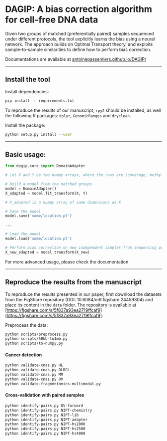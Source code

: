 # DAGIP: A bias correction algorithm for cell-free DNA data

Given two groups of matched (preferentially paired) samples sequenced under different protocols, the tool explicitly learns the bias using a neural network. The approach builds on Optimal Transport theory, and exploits sample-to-sample similarities to define how to perform bias correction.

Documentations are available at [antoinepassemiers.github.io/DAGIP/](antoinepassemiers.github.io/DAGIP/)

---

## Install the tool

Install dependencies:
```bash
pip install -r requirements.txt
```

To reproduce the results of our manuscript, ``rpy2`` should be installed, as well the following R packages: ``dplyr``, ``GenomicRanges`` and ``dryclean``.

Install the package:
```bash
python setup.py install --user
```

---

## Basic usage:

```python
from dagip.core import DomainAdapter

# Let X and Y be two numpy arrays, where the rows are (coverage, methylation, fragmentomic) profiles and columns are features (e.g., DMRs, bins). Y and X have been produced under sequencing protocols 1 and 2, respectively.

# Build a model from the matched groups
model = DomainAdapter()
X_adapted = model.fit_transform(X, Y)

# X_adapted is a numpy array of same dimensions as X

# Save the model
model.save('some/location.pt')

...

# Load the model
model.load('some/location.pt')

# Perform bias correction on new independent samples from sequencing protocol 2
X_new_adapted = model.transform(X_new)
```

For more advanced usage, please check the documentation.

---

## Reproduce the results from the manuscript

To reproduce the results presented in our paper, first download the datasets from the FigShare repository (DOI: 10.6084/m9.figshare.24459304) and place its content in the `data` folder. The repository is available at [https://figshare.com/s/5f837a93ea2719ffcaf9](https://figshare.com/s/5f837a93ea2719ffcaf9).

Preprocess the data:
```bash
python scripts/preprocess.py
python scripts/50kb-to1mb.py
python scripts/to-numpy.py
```

#### Cancer detection

```bash
python validate-cnas.py HL
python validate-cnas.py DLBCL
python validate-cnas.py MM
python validate-cnas.py OV
python validate-fragmentomics-multimodal.py
```

#### Cross-validation with paired samples

```bash
python identify-pairs.py OV-forward
python identify-pairs.py NIPT-chemistry
python identify-pairs.py NIPT-lib
python identify-pairs.py NIPT-adapter
python identify-pairs.py NIPT-hs2000
python identify-pairs.py NIPT-hs2500
python identify-pairs.py NIPT-hs4000
```
